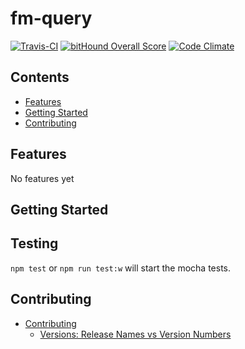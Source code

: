 # fm-query

[![Travis-CI](https://travis-ci.org/Macavity/fm-query.svg)](https://travis-ci.org/Macavity/fm-query)
[![bitHound Overall Score](https://www.bithound.io/github/Macavity/fm-query/badges/score.svg)](https://www.bithound.io/github/Macavity/fm-query)
[![Code Climate](https://codeclimate.com/github/Macavity/fm-query/badges/gpa.svg)](https://codeclimate.com/github/Macavity/fm-query)

<!-- START doctoc generated TOC please keep comment here to allow auto update -->
<!-- DON'T EDIT THIS SECTION, INSTEAD RE-RUN doctoc TO UPDATE -->
## Contents

- [Features](#features)
- [Getting Started](#getting-started)
- [Contributing](#contributing)

<!-- END doctoc generated TOC please keep comment here to allow auto update -->

## Features

No features yet

## Getting Started

## Testing

```npm test``` or ```npm run test:w``` will start the mocha tests.


## Contributing

- [Contributing](docs/contributing/index.md)
  - [Versions: Release Names vs Version Numbers](docs/contributing/versions/index.md)
